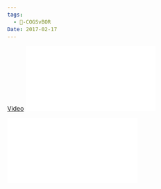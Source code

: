 ```yaml
---
tags:
  - 🥊-COGSvBOR
Date: 2017-02-17
---
```

[Video](https://www.facebook.com/24729454665/videos/10155007348524666/?ref=embed_video&t=0)
![Statement-from-COGS-officers-on-collective-bargaining-changes-02-17-2017.pdf](./Admin/Attachments/Statement-from-COGS-officers-on-collective-bargaining-changes-02-17-2017.pdf)

![FAQ_ the impact of Iowa's collective bargaining law on our bargaining and benefits .pdf](./Admin/Attachments/FAQ_%20the%20impact%20of%20Iowa's%20collective%20bargaining%20law%20on%20our%20bargaining%20and%20benefits%20.pdf)